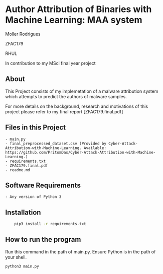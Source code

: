 # Author Attribution of Binaries with Machine Learning: MAA system

Moller Rodrigues

ZFAC179

RHUL

In contribution to my MSci final year project

## About

This Project consists of my implemetation of a malware attribution system which attempts to predict the authors of malware samples.

For more details on the background, research and motivations of this project please refer to my final report [ZFAC179.final.pdf]

## Files in this Project

    - main.py
    - final_preprocessed_dataset.csv (Provided by Cyber-Attack-Attribution-with-Machine-Learning. Available: https://github.com/PritomDas/Cyber-Attack-Attribution-with-Machine-Learning.)
    - requirements.txt
    - ZFAC179.final.pdf
    - readme.md

## Software Requirements

    - Any version of Python 3

## Installation

```sh
    pip3 install -r requirements.txt
```

## How to run the program
Run this command in the path of main.py. Ensure Python is in the path of your shell.

```sh
python3 main.py
```
